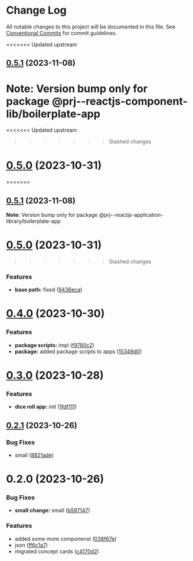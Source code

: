 # Change Log

All notable changes to this project will be documented in this file.
See [Conventional Commits](https://conventionalcommits.org) for commit guidelines.

<<<<<<< Updated upstream

## [0.5.1](https://github.com/paulAlexSerban/prj--reactjs-component-lib/compare/@prj--reactjs-component-lib/boilerplate-app@0.5.0...@prj--reactjs-component-lib/boilerplate-app@0.5.1) (2023-11-08)

# **Note:** Version bump only for package @prj--reactjs-component-lib/boilerplate-app

<<<<<<< Updated upstream

> > > > > > > Stashed changes

# [0.5.0](https://github.com/paulAlexSerban/prj--reactjs-component-lib/compare/@prj--reactjs-component-lib/boilerplate-app@0.4.0...@prj--reactjs-component-lib/boilerplate-app@0.5.0) (2023-10-31)

=======

## [0.5.1](https://github.com/paulAlexSerban/prj--reactjs-application-library/compare/@prj--reactjs-application-library/boilerplate-app@0.5.0...@prj--reactjs-application-library/boilerplate-app@0.5.1) (2023-11-08)

**Note:** Version bump only for package @prj--reactjs-application-library/boilerplate-app

# [0.5.0](https://github.com/paulAlexSerban/prj--reactjs-application-library/compare/@prj--reactjs-application-library/boilerplate-app@0.4.0...@prj--reactjs-application-library/boilerplate-app@0.5.0) (2023-10-31)

> > > > > > > Stashed changes

### Features

-   **base path:** fixed ([9436eca](https://github.com/paulAlexSerban/prj--reactjs-application-library/commit/9436ecafd5addb266153737a53f95922733b9a63))

# [0.4.0](https://github.com/paulAlexSerban/prj--reactjs-application-library/compare/@prj--reactjs-application-library/boilerplate-app@0.3.0...@prj--reactjs-application-library/boilerplate-app@0.4.0) (2023-10-30)

### Features

-   **package scripts:** impl ([f9780c2](https://github.com/paulAlexSerban/prj--reactjs-application-library/commit/f9780c2896d185c8adf83f5af0782939e799b430))
-   **package:** added package scripts to apps ([15349d0](https://github.com/paulAlexSerban/prj--reactjs-application-library/commit/15349d0e3d3eac4222a99a42b28d4d67b764557f))

# [0.3.0](https://github.com/paulAlexSerban/prj--reactjs-application-library/compare/@prj--reactjs-application-library/boilerplate-app@0.2.1...@prj--reactjs-application-library/boilerplate-app@0.3.0) (2023-10-28)

### Features

-   **dice roll app:** init ([1fdf111](https://github.com/paulAlexSerban/prj--reactjs-application-library/commit/1fdf111986ec07320e0c4b487d5eda31fe2bdf1f))

## [0.2.1](https://github.com/paulAlexSerban/prj--reactjs-application-library/compare/@prj--reactjs-application-library/boilerplate-app@0.2.0...@prj--reactjs-application-library/boilerplate-app@0.2.1) (2023-10-26)

### Bug Fixes

-   small ([8821ade](https://github.com/paulAlexSerban/prj--reactjs-application-library/commit/8821ade94d0d3859a2681126c29ae9891dc2ec18))

# 0.2.0 (2023-10-26)

### Bug Fixes

-   **small change:** small ([b597147](https://github.com/paulAlexSerban/prj--reactjs-application-library/commit/b5971471be7dcc5796be45424f14205ef171a8f2))

### Features

-   added some more componenst ([038f67e](https://github.com/paulAlexSerban/prj--reactjs-application-library/commit/038f67e70a49d759d0cefca505eb721ff9e6220e))
-   json ([ff6c1a7](https://github.com/paulAlexSerban/prj--reactjs-application-library/commit/ff6c1a7c419f4e66511235803ec26a9db5a85314))
-   migrated concept cards ([c4170d2](https://github.com/paulAlexSerban/prj--reactjs-application-library/commit/c4170d2130e71d04e587acd0f9a4f1becef4d0b3))
